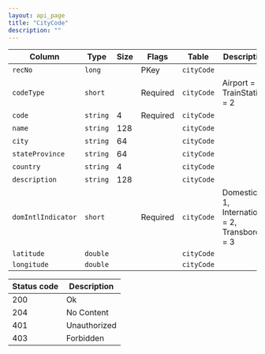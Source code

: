 ```yaml
---
layout: api_page
title: "CityCode"
description: ""
---
```




| Column | Type | Size | Flags | Table | Description |
| ------ | ---- | ---- | ----- | ----- | ----------- |
| `recNo` | `long` |  | PKey | `cityCode` | 
| `codeType` | `short` |  | Required | `cityCode` | Airport = 1, TrainStation = 2
| `code` | `string` | 4 | Required | `cityCode` | 
| `name` | `string` | 128 |  | `cityCode` | 
| `city` | `string` | 64 |  | `cityCode` | 
| `stateProvince` | `string` | 64 |  | `cityCode` | 
| `country` | `string` | 4 |  | `cityCode` | 
| `description` | `string` | 128 |  | `cityCode` | 
| `domIntlIndicator` | `short` |  | Required | `cityCode` | Domestic = 1, International = 2, Transborder = 3
| `latitude` | `double` |  |  | `cityCode` | 
| `longitude` | `double` |  |  | `cityCode` | 

| Status code | Description |
| ----------- | ----------- |
| 200 | Ok |
| 204 | No Content |
| 401 | Unauthorized |
| 403 | Forbidden |


